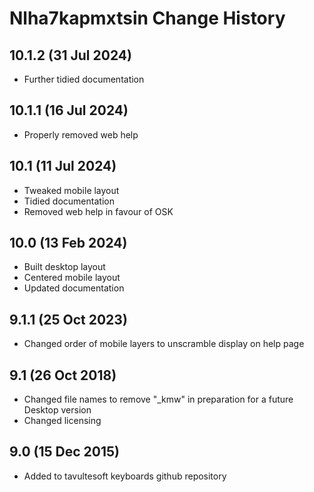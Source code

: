 Nlha7kapmxtsin Change History
============================
10.1.2 (31 Jul 2024)
-----------------
* Further tidied documentation

10.1.1 (16 Jul 2024)
-----------------
* Properly removed web help

10.1 (11 Jul 2024)
-----------------
* Tweaked mobile layout
* Tidied documentation
* Removed web help in favour of OSK

10.0 (13 Feb 2024)
-----------------
* Built desktop layout
* Centered mobile layout
* Updated documentation

9.1.1 (25 Oct 2023)
-----------------
* Changed order of mobile layers to unscramble display on help page

9.1 (26 Oct 2018)
-----------------
* Changed file names to remove "_kmw" in preparation for a future Desktop version
* Changed licensing

9.0 (15 Dec 2015)
-----------------

* Added to tavultesoft keyboards github repository
